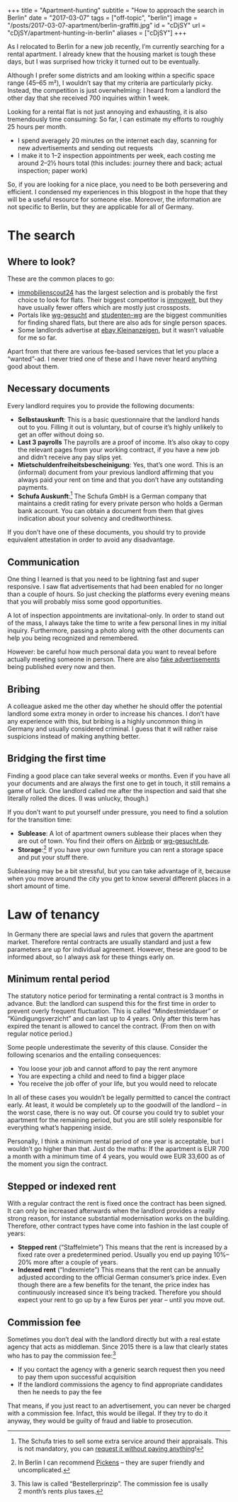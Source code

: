 +++
title = "Apartment-hunting"
subtitle = "How to approach the search in Berlin"
date = "2017-03-07"
tags = ["off-topic", "berlin"]
image = "/posts/2017-03-07-apartment/berlin-graffiti.jpg"
id = "cDjSY"
url = "cDjSY/apartment-hunting-in-berlin"
aliases = ["cDjSY"]
+++

As I relocated to Berlin for a new job recently, I’m currently searching for a rental apartment. I already knew that the housing market is tough these days, but I was surprised how tricky it turned out to be eventually.

Although I prefer some districts and am looking within a specific space range (45–65 m²), I wouldn’t say that my criteria are particularly picky. Instead, the competition is just overwhelming: I heard from a landlord the other day that she received 700 inquiries within 1 week.

Looking for a rental flat is not just annoying and exhausting, it is also tremendously time consuming: So far, I can estimate my efforts to roughly 25 hours per month.

- I spend averagely 20 minutes on the internet each day, scanning for new advertisements and sending out requests
- I make it to 1–2 inspection appointments per week, each costing me around 2–2½ hours total (this includes: journey there and back; actual inspection; paper work)

So, if you are looking for a nice place, you need to be both persevering and efficient. I condensed my experiences in this blogpost in the hope that they will be a useful resource for someone else. Moreover, the information are not specific to Berlin, but they are applicable for all of Germany.

# The search

## Where to look?

These are the common places to go:

- [immobilienscout24](https://www.immobilienscout24.de/) has the largest selection and is probably the first choice to look for flats. Their biggest competitor is [immowelt](https://www.immowelt.de/), but they have usually fewer offers which are mostly just crossposts.
- Portals like [wg-gesucht](http://www.wg-gesucht.de/) and [studenten-wg](https://www.studenten-wg.de/) are the biggest communities for finding shared flats, but there are also ads for single person spaces.
- Some landlords advertise at [ebay Kleinanzeigen](https://www.ebay-kleinanzeigen.de/), but it wasn’t valuable for me so far.

Apart from that there are various fee-based services that let you place a “wanted”-ad. I never tried one of these and I have never heard anything good about them.

## Necessary documents

Every landlord requires you to provide the following documents:

- **Selbstauskunft**: This is a basic questionnaire that the landlord hands out to you. Filling it out is voluntary, but of course it’s highly unlikely to get an offer without doing so.
- **Last 3 payrolls** The payrolls are a proof of income. It’s also okay to copy the relevant pages from your working contract, if you have a new job and didn’t receive any pay slips yet.
- **Mietschuldenfreiheitsbescheinigung**: Yes, that’s one word. This is an (informal) document from your previous landlord affirming that you always paid your rent on time and that you don’t have any outstanding payments.
- **Schufa Auskunft**:[^1] The Schufa GmbH is a German company that maintains a credit rating for every private person who holds a German bank account. You can obtain a document from them that gives indication about your solvency and creditworthiness.

If you don’t have one of these documents, you should try to provide equivalent attestation in order to avoid any disadvantage.

## Communication

One thing I learned is that you need to be lightning fast and super responsive. I saw flat advertisements that had been enabled for no longer than a couple of hours. So just checking the platforms every evening means that you will probably miss some good opportunities.

A lot of inspection appointments are invitational-only. In order to stand out of the mass, I always take the time to write a few personal lines in my initial inquiry. Furthermore, passing a photo along with the other documents can help you being recognized and remembered.

However: be careful how much personal data you want to reveal before actually meeting someone in person. There are also [fake advertisements](https://blog.immobilienscout24.de/vorsicht-betrug-so-erkennen-sie-gefaelschte-immobilieninserate/) being published every now and then.

## Bribing

A colleague asked me the other day whether he should offer the potential landlord some extra money in order to increase his chances. I don’t have any experience with this, but bribing is a highly uncommon thing in Germany and usually considered criminal. I guess that it will rather raise suspicions instead of making anything better.

## Bridging the first time

Finding a good place can take several weeks or months. Even if you have all your documents and are always the first one to get in touch, it still remains a game of luck. One landlord called me after the inspection and said that she literally rolled the dices. (I was unlucky, though.)

If you don’t want to put yourself under pressure, you need to find a solution for the transition time:

- **Sublease**: A lot of apartment owners sublease their places when they are out of town. You find their offers on [Airbnb](https://www.airbnb.com) or [wg-gesucht.de](http://www.wg-gesucht.de/).
- **Storage**:[^2] If you have your own furniture you can rent a storage space and put your stuff there.

Subleasing may be a bit stressful, but you can take advantage of it, because when you move around the city you get to know several different places in a short amount of time.


# Law of tenancy

In Germany there are special laws and rules that govern the apartment market. Therefore rental contracts are usually standard and just a few parameters are up for individual agreement. However, these are good to be informed about, so I always ask for these things early on.

## Minimum rental period

The statutory notice period for terminating a rental contract is 3 months in advance. But: the landlord can suspend this for the first time in order to prevent overly frequent fluctuation. This is called “Mindestmietdauer” or “Kündigungsverzicht” and can last up to 4 years. Only after this term has expired the tenant is allowed to cancel the contract. (From then on with regular notice period.)

Some people underestimate the severity of this clause. Consider the following scenarios and the entailing consequences:

- You loose your job and cannot afford to pay the rent anymore
- You are expecting a child and need to find a bigger place
- You receive the job offer of your life, but you would need to relocate

In all of these cases you wouldn’t be legally permitted to cancel the contract early. At least, it would be completely up to the goodwill of the landlord – in the worst case, there is no way out. Of course you could try to sublet your apartment for the remaining period, but you are still solely responsible for everything what’s happening inside.

Personally, I think a minimum rental period of one year is acceptable, but I wouldn’t go higher than that. Just do the maths: If the apartment is EUR 700 a month with a minimum time of 4 years, you would owe EUR 33,600 as of the moment you sign the contract.

## Stepped or indexed rent

With a regular contract the rent is fixed once the contract has been signed. It can only be increased afterwards when the landlord provides a really strong reason, for instance substantial modernisation works on the building. Therefore, other contract types have come into fashion in the last couple of years:

- **Stepped rent** (“Staffelmiete”) This means that the rent is increased by a fixed rate over a predetermined period. Usually you end up paying 10%–20% more after a couple of years.
- **Indexed rent** (“Indexmiete”) This means that the rent can be annually adjusted according to the official German consumer’s price index. Even though there are a few benefits for the tenant, the price index has continuously increased since it’s being tracked. Therefore you should expect your rent to go up by a few Euros per year – until you move out.

## Commission fee

Sometimes you don’t deal with the landlord directly but with a real estate agency that acts as middleman. Since 2015 there is a law that clearly states who has to pay the commission fee:[^3]

- If you contact the agency with a generic search request then you need to pay them upon successful acquisition
- If the landlord commissions the agency to find appropriate candidates then he needs to pay the fee

That means, if you just react to an advertisement, you can never be charged with a commission fee. Infact, this would be illegal. If they try to do it anyway, they would be guilty of fraud and liable to prosecution.


[^1]: The Schufa tries to sell some extra service around their appraisals. This is not mandatory, you can [request it without paying anything](https://www.meineschufa.de/index.php?site=11_3_1)!
[^2]: In Berlin I can recommend [Pickens](https://www.pickens.de/) – they are super friendly and uncomplicated.
[^3]: This law is called “Bestellerprinzip”. The commission fee is usally 2 month’s rents plus taxes.